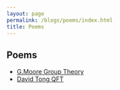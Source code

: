 ```yaml
---
layout: page
permalink: /blogs/poems/index.html
title: Poems
---
```


## Poems

- [G.Moore Group Theory](https://Peiyuan-Wang.github.io/blogs/poems/1)
- [David Tong  QFT](https://Peiyuan-Wang.github.io/blogs/poems/2)